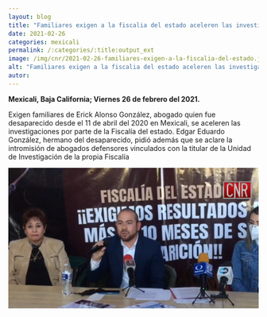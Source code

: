 ```yaml
---
layout: blog
title: "Familiares exigen a la fiscalia del estado aceleren las investigaciones"
date: 2021-02-26
categories: mexicali
permalink: /:categories/:title:output_ext
image: /img/cnr/2021-02-26-familiares-exigen-a-la-fiscalia-del-estado.jpg
alt: "Familiares exigen a la fiscalia del estado aceleren las investigaciones"
autor:
---
```


**Mexicali, Baja California; Viernes 26 de febrero del 2021.** 

Exigen familiares de Erick Alonso González, abogado quien fue desaparecido desde el 11 de abril del 2020 en Mexicali, se aceleren las investigaciones por parte de la Fiscalía del estado. Edgar Eduardo González, hermano del desaparecido, pidió además que se aclare la intromisión de abogados defensores vinculados con la titular de la Unidad de Investigación  de la propia Fiscalía

<div id="carouselExampleSlidesOnly" class="carousel slide" data-ride="carousel">
  <div class="carousel-inner">
    <div class="carousel-item active">
       <img class="d-block w-100" src="/img/cnr/2021-02-26-familiares-exigen-a-la-fiscalia-del-estado.jpg" loading="lazy"  alt="Familiares exigen a la fiscalia del estado aceleren las investigaciones">
    </div>
  </div>
</div>